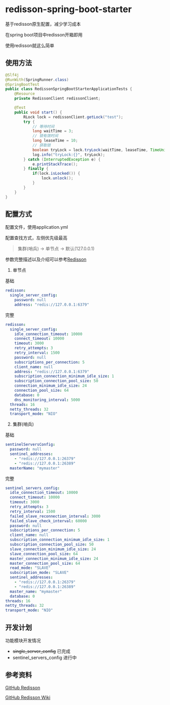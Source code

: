 # redisson-spring-boot-starter

基于redisson原生配置，减少学习成本

在spring boot项目中redisson开箱即用

使用redisson就这么简单

## 使用方法

```java
@Slf4j
@RunWith(SpringRunner.class)
@SpringBootTest
public class RedissonSpringBootStarterApplicationTests {
    @Resource
    private RedissonClient redissonClient;

    @Test
    public void start() {
        RLock lock = redissonClient.getLock("test");
        try {
            // 等待时间
            long waitTime = 3;
            // 锁有效时间
            long leaseTime = 10;
            // 获取锁
            boolean tryLock = lock.tryLock(waitTime, leaseTime, TimeUnit.SECONDS);
            log.info("tryLock:{}", tryLock);
        } catch (InterruptedException e) {
            e.printStackTrace();
        } finally {
            if(lock.isLocked()) {
                lock.unlock();
            }
        }
    }
}
```

## 配置方式

配置文件，使用application.yml

配置查找方式，左侧优先级最高

> 集群(哨兵) -> 单节点 -> 默认(127.0.0.1)

参数完整描述以及介绍可以参考[Redisson](https://github.com/redisson/redisson)

1. 单节点

基础

```yaml
redisson:
  single_server_config:
    password: null
    address: "redis://127.0.0.1:6379"
```

完整

```yaml
redisson:
  single_server_config:
    idle_connection_timeout: 10000
    connect_timeout: 10000
    timeout: 3000
    retry_attempts: 3
    retry_interval: 1500
    password: null
    subscriptions_per_connection: 5
    client_name: null
    address: "redis://127.0.0.1:6379"
    subscription_connection_minimum_idle_size: 1
    subscription_connection_pool_size: 50
    connection_minimum_idle_size: 24
    connection_pool_size: 64
    database: 0
    dns_monitoring_interval: 5000
  threads: 16
  netty_threads: 32
  transport_mode: "NIO"
```

2. 集群(哨兵)

基础

```yaml
sentinelServersConfig:
  password: null
  sentinel_addresses:
    - "redis://127.0.0.1:26379"
    - "redis://127.0.0.1:26389"
  masterName: "mymaster"
```

完整

```yaml
sentinel_servers_config:
  idle_connection_timeout: 10000
  connect_timeout: 10000
  timeout: 3000
  retry_attempts: 3
  retry_interval: 1500
  failed_slave_reconnection_interval: 3000
  failed_slave_check_interval: 60000
  password: null
  subscriptions_per_connection: 5
  client_name: null
  subscription_connection_minimum_idle_size: 1
  subscription_connection_pool_size: 50
  slave_connection_minimum_idle_size: 24
  slave_connection_pool_size: 64
  master_connection_minimum_idle_size: 24
  master_connection_pool_size: 64
  read_mode: "SLAVE"
  subscription_mode: "SLAVE"
  sentinel_addresses:
    - "redis://127.0.0.1:26379"
    - "redis://127.0.0.1:26389"
  master_name: "mymaster"
  database: 0
threads: 16
netty_threads: 32
transport_mode: "NIO"
```

## 开发计划

功能模块开发情况

* ~~single_server_config~~ 已完成
* sentinel_servers_config 进行中

## 参考资料

[GitHub Redisson](https://github.com/redisson/redisson)

[GitHub Redisson Wiki](https://github.com/redisson/redisson/wiki)

